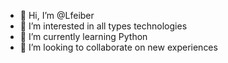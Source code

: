 - 👋 Hi, I’m @Lfeiber
- 👀 I’m interested in all types technologies
- 🌱 I’m currently learning Python
- 💞️ I’m looking to collaborate on new experiences

